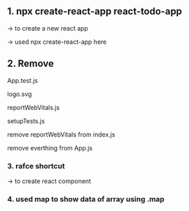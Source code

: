 ## 1. npx create-react-app react-todo-app
-> to create a new react app

-> used npx create-react-app here

## 2. Remove
App.test.js

logo.svg

reportWebVitals.js

setupTests.js

remove reportWebVitals from index.js

remove everthing from App.js

### 3. rafce shortcut 
-> to create react component

### 4. used map to show data of array using .map